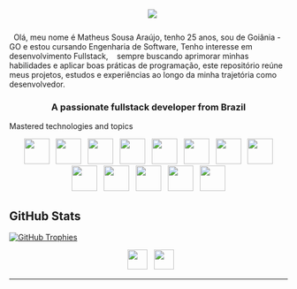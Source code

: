 <h1 align="center">
  <img src="https://readme-typing-svg.herokuapp.com/?font=Righteous&size=35&center=true&vCenter=true&width=500&height=70&duration=4000&lines=Ola+dev!+👋;+I'm+Matheus+Sousa+Araujo!;" />
</h1>
<p>
  Olá, meu nome é Matheus Sousa Araújo, tenho 25 anos, sou de Goiânia - GO e estou cursando Engenharia de Software, Tenho interesse em desenvolvimento Fullstack, 
  sempre buscando aprimorar minhas habilidades e aplicar boas práticas de programação, este repositório reúne meus projetos, estudos e experiências ao longo da minha trajetória como desenvolvedor.
</p>
<h3 align="center">A passionate fullstack developer from Brazil</h3>

Mastered technologies and topics

<p align="center">
  <img width="46" height="46" src="https://github.com/user-attachments/assets/3a105818-1c78-4200-9002-e8cab5efefba" />
  <img width="46" height="46" src="https://github.com/user-attachments/assets/26fec038-21b0-4d5e-ac35-0c9c4f7a9a7c" />
  <img width="46" height="46" src="https://github.com/user-attachments/assets/99a80356-2600-4756-82a5-c663fa263246" />
  <img width="46" height="46" src="https://github.com/user-attachments/assets/fd62895c-85e6-41d0-afd7-1aea63f9e0da" />
  <img width="46" height="46" src="https://github.com/user-attachments/assets/2f999fad-e251-400d-9ded-3c386b95fa12" />
  <img width="46" height="46" src="https://github.com/user-attachments/assets/214c5d4d-216d-4a40-8b2b-f2e272f16e5e" />
  <img width="46" height="46" src="https://github.com/user-attachments/assets/92cdb38e-849f-436e-b0c8-fd6d3a4979da" />
  <img width="46" height="46" src="https://github.com/user-attachments/assets/b60a2fb2-f22c-4b74-ac72-533972a82b65" />
  <img width="46" height="46" src="https://github.com/user-attachments/assets/9f6913c2-98a3-4607-8bb6-9a431040c434" />
  <img width="46" height="46" src="https://github.com/user-attachments/assets/8aa01bf3-b4cb-47a6-bf6d-b8278f888a27" />
  <img width="46" height="46" src="https://github.com/user-attachments/assets/b4807ba1-184c-4a86-ac9a-c9c717322e62" />
  <img width="46" height="46" src="https://github.com/user-attachments/assets/1b6a0710-1dc2-4c77-8213-94064e31e983" />
  <img width="46" height="46" src="https://github.com/user-attachments/assets/b57ca050-fddf-47d6-bc3a-d2a777bccf43" />
</p>

## GitHub Stats

<a href="https://github.com/ryo-ma/github-trophy">
  <img src="https://github-profile-trophy.vercel.app/?username=MatheusSousaAraujo&refresh=20251026" alt="GitHub Trophies" />
</a>

<p align="center">
  <img width="36" height="36" src="https://github.com/user-attachments/assets/42105997-5c9f-4d7c-868b-94b2fac0b17d" />
  <img width="36" height="36" src="https://github.com/user-attachments/assets/fda8378f-4597-4181-baa5-381360bcc83d" />
</p>

---
